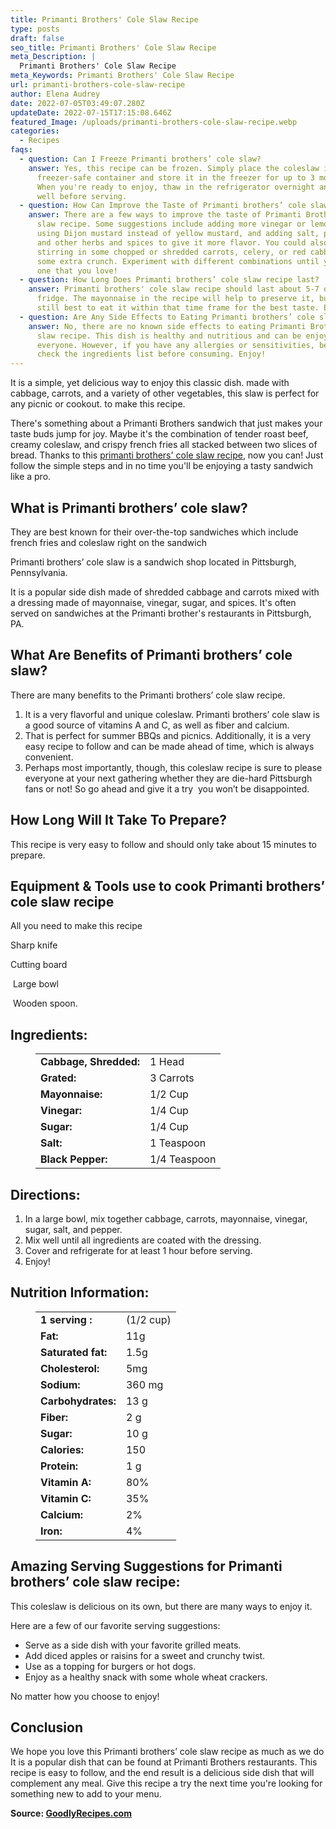```yaml
---
title: Primanti Brothers' Cole Slaw Recipe
type: posts
draft: false
seo_title: Primanti Brothers' Cole Slaw Recipe
meta_Description: |
  Primanti Brothers' Cole Slaw Recipe
meta_Keywords: Primanti Brothers' Cole Slaw Recipe
url: primanti-brothers-cole-slaw-recipe
author: Elena Audrey
date: 2022-07-05T03:49:07.280Z
updateDate: 2022-07-15T17:15:08.646Z
featured_Image: /uploads/primanti-brothers-cole-slaw-recipe.webp
categories:
  - Recipes
faqs:
  - question: Can I Freeze Primanti brothers’ cole slaw?
    answer: Yes, this recipe can be frozen. Simply place the coleslaw in a
      freezer-safe container and store it in the freezer for up to 3 months.
      When you're ready to enjoy, thaw in the refrigerator overnight and mix
      well before serving.
  - question: How Can Improve the Taste of Primanti brothers’ cole slaw recipe?
    answer: There are a few ways to improve the taste of Primanti Brothers' cole
      slaw recipe. Some suggestions include adding more vinegar or lemon juice,
      using Dijon mustard instead of yellow mustard, and adding salt, pepper,
      and other herbs and spices to give it more flavor. You could also try
      stirring in some chopped or shredded carrots, celery, or red cabbage for
      some extra crunch. Experiment with different combinations until you find
      one that you love!
  - question: How Long Does Primanti brothers’ cole slaw recipe last?
    answer: Primanti brothers' cole slaw recipe should last about 5-7 days in the
      fridge. The mayonnaise in the recipe will help to preserve it, but it's
      still best to eat it within that time frame for the best taste. Enjoy!
  - question: Are Any Side Effects to Eating Primanti brothers’ cole slaw recipe?
    answer: No, there are no known side effects to eating Primanti Brothers' cole
      slaw recipe. This dish is healthy and nutritious and can be enjoyed by
      everyone. However, if you have any allergies or sensitivities, be sure to
      check the ingredients list before consuming. Enjoy!
---
```

It is a simple, yet delicious way to enjoy this classic dish. made with cabbage, carrots, and a variety of other vegetables, this slaw is perfect for any picnic or cookout. to make this recipe.

There's something about a Primanti Brothers sandwich that just makes your taste buds jump for joy. Maybe it's the combination of tender roast beef, creamy coleslaw, and crispy french fries all stacked between two slices of bread. Thanks to this [primanti brothers' cole slaw recipe](https://goodlyrecipes.com/primanti-brothers-cole-slaw-recipe/), now you can! Just follow the simple steps and in no time you'll be enjoying a tasty sandwich like a pro.

## **What is Primanti brothers’ cole slaw?**

They are best known for their over-the-top sandwiches which include french fries and coleslaw right on the sandwich

Primanti brothers’ cole slaw is a sandwich shop located in Pittsburgh, Pennsylvania.

It is a popular side dish made of shredded cabbage and carrots mixed with a dressing made of mayonnaise, vinegar, sugar, and spices. It's often served on sandwiches at the Primanti brother's restaurants in Pittsburgh, PA.

## **What Are Benefits of Primanti brothers’ cole slaw?**

There are many benefits to the Primanti brothers’ cole slaw recipe.

1. It is a very flavorful and unique coleslaw. Primanti brothers’ cole slaw is a good source of vitamins A and C, as well as fiber and calcium.
2. That is perfect for summer BBQs and picnics. Additionally, it is a very easy recipe to follow and can be made ahead of time, which is always convenient. 
3. Perhaps most importantly, though, this coleslaw recipe is sure to please everyone at your next gathering whether they are die-hard Pittsburgh fans or not! So go ahead and give it a try  you won’t be disappointed.

## **How Long Will It Take To Prepare?**

This recipe is very easy to follow and should only take about 15 minutes to prepare.

## **Equipment & Tools use to cook Primanti brothers’ cole slaw recipe**

All you need to make this recipe 

Sharp knife

Cutting board

 Large bowl 

 Wooden spoon.

## **Ingredients:**

<figure class="wp-block-table is-style-stripes">
  <table>
    <tbody>
      <tr>
        <td>
          <strong>Cabbage, Shredded:</strong>
        </td>
        <td>1 Head</td>
      </tr>
      <tr>
        <td>
          <strong>Grated:</strong>
        </td>
        <td>3 Carrots</td>
      </tr>
      <tr>
        <td>
          <strong>Mayonnaise:</strong>
        </td>
        <td>1/2 Cup</td>
      </tr>
      <tr>
        <td>
          <strong>Vinegar:</strong>
        </td>
        <td>1/4 Cup</td>
     </tr>
      <tr>
        <td>
          <strong>Sugar:</strong>
        </td>
        <td>1/4 Cup</td>
      </tr>
<tr>
        <td>
          <strong>Salt:</strong>
        </td>
        <td>1 Teaspoon</td>
      </tr>
<tr>
        <td>
          <strong> Black Pepper:</strong>
        </td>
        <td>1/4 Teaspoon</td>
      </tr>
 </tbody>
  </table>
</figure>

## **Directions:**

1. In a large bowl, mix together cabbage, carrots, mayonnaise, vinegar, sugar, salt, and pepper.
2. Mix well until all ingredients are coated with the dressing.
3. Cover and refrigerate for at least 1 hour before serving. 
4. Enjoy!

## **Nutrition Information:**

<figure class="wp-block-table is-style-stripes">
  <table> 
    <tbody>
<tr>
        <td>
          <strong>1 serving :</strong>
        </td>
        <td> (1/2 cup) </td>
      </tr>
      <tr>
        <td>
          <strong>Fat:</strong>
        </td>
        <td>11g</td>
      </tr>
      <tr>
        <td>
          <strong>Saturated fat:</strong>
        </td>
        <td>1.5g</td>
      </tr>
      <tr>
        <td>
          <strong>Cholesterol:</strong>
        </td>
        <td>5mg</td>
      </tr>
<tr>
        <td>
          <strong>Sodium:</strong>
        </td>
        <td>360 mg</td>
      </tr>
<tr>
        <td>
          <strong>Carbohydrates:</strong>
        </td>
        <td> 13 g</td>
     </tr>
<tr>
        <td>
          <strong>Fiber:</strong>
        </td>
        <td> 2 g</td>
     </tr>
<tr>
        <td>
          <strong>Sugar:</strong>
        </td>
        <td>10 g</td>
     </tr>
<tr>
        <td>
          <strong>Calories:</strong>
        </td>
        <td>150</td>
     </tr>
<tr>
        <td>
          <strong>Protein:</strong>
        </td>
        <td>1 g</td>
     </tr>
<tr>
        <td>
          <strong>Vitamin A:</strong>
        </td>
        <td> 80%</td>
     </tr>
<tr>
        <td>
          <strong>Vitamin C:</strong>
        </td>
        <td> 35%</td>
     </tr>
<tr>
        <td>
          <strong>Calcium:</strong>
        </td>
        <td>2%</td>
     </tr>
<tr>
        <td>
          <strong>Iron:</strong>
        </td>
        <td>4%</td>
     </tr>
 </tbody>
  </table>
</figure>

## **Amazing Serving Suggestions for Primanti brothers’ cole slaw recipe:**

This coleslaw is delicious on its own, but there are many ways to enjoy it.

Here are a few of our favorite serving suggestions:

* Serve as a side dish with your favorite grilled meats.
* Add diced apples or raisins for a sweet and crunchy twist.
* Use as a topping for burgers or hot dogs.
* Enjoy as a healthy snack with some whole wheat crackers.

No matter how you choose to enjoy!

## **Conclusion**

We hope you love this Primanti brothers’ cole slaw recipe as much as we do It is a popular dish that can be found at Primanti Brothers restaurants. This recipe is easy to follow, and the end result is a delicious side dish that will complement any meal. Give this recipe a try the next time you're looking for something new to add to your menu.

**Source: <a href="https://goodlyrecipes.com/" target="_blank" rel="noopener">GoodlyRecipes.com</a>**